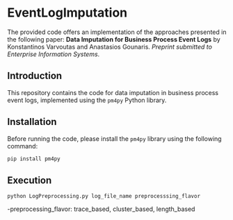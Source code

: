 # EventLogImputation

The provided code offers an implementation of the approaches presented in the following paper: **Data Imputation for Business Process Event Logs** by Konstantinos Varvoutas and Anastasios Gounaris. *Preprint submitted to Enterprise Information Systems*.

## Introduction

This repository contains the code for data imputation in business process event logs, implemented using the `pm4py` Python library.

## Installation

Before running the code, please install the `pm4py` library using the following command:

```sh
pip install pm4py
```

## Execution
```
python LogPreprocessing.py log_file_name preprocesssing_flavor
```
-preprocessing_flavor: trace_based, cluster_based, length_based
